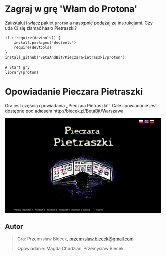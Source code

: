 # Zagraj w grę 'Włam do Protona'

Zainstaluj i włącz pakiet `proton` a następnie podążaj za instrukcjami.
Czy uda Ci się złamać hasło Pietraszki?

```{Ruby}
if (!require(devtools)) {
    install.packages("devtools")
    require(devtools)
}
install_github("BetaAndBit/PieczaraPietraszki/proton")

# Start gry
library(proton)
```

# Opowiadanie Pieczara Pietraszki

Gra jest częścią opowiadania ,,Pieczara Pietraszki''. 
Całe opowiadanie jest dostępne pod adresem http://biecek.pl/BetaBit/Warszawa

![Okładka z www](https://github.com/BetaAndBit/PieczaraPietraszki/raw/master/Zdjecia/okladka.png)

## Autor 
> Gra: 
>   Przemysław Biecek, przemyslaw.biecek@gmail.com
> 
> Opowiadanie: 
>   Magda Chudzian, 
>   Przemysław Biecek
